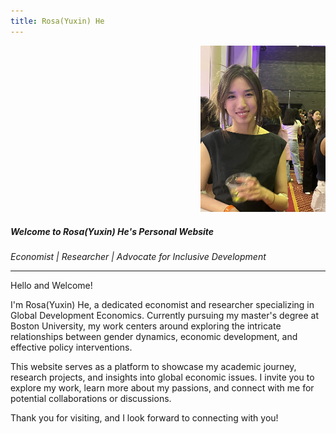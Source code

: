 ```yaml
---
title: Rosa(Yuxin) He
---
```

<div style="text-align: right;">
<img src="assets/img/rosa conference 1.jpg" alt="Profile Photo" style="width: 200px; height: auto;">
</div>

##### Welcome to Rosa(Yuxin) He's Personal Website

<p><i>Economist | Researcher | Advocate for Inclusive Development</i></p>


---

Hello and Welcome!

I'm Rosa(Yuxin) He, a dedicated economist and researcher specializing in Global Development Economics. Currently pursuing my master's degree at Boston University, my work centers around exploring the intricate relationships between gender dynamics, economic development, and effective policy interventions.

This website serves as a platform to showcase my academic journey, research projects, and insights into global economic issues. I invite you to explore my work, learn more about my passions, and connect with me for potential collaborations or discussions.

Thank you for visiting, and I look forward to connecting with you!
